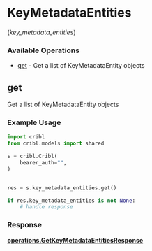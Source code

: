 # KeyMetadataEntities
(*key_metadata_entities*)

### Available Operations

* [get](#get) - Get a list of KeyMetadataEntity objects

## get

Get a list of KeyMetadataEntity objects

### Example Usage

```python
import cribl
from cribl.models import shared

s = cribl.Cribl(
    bearer_auth="",
)


res = s.key_metadata_entities.get()

if res.key_metadata_entities is not None:
    # handle response
```


### Response

**[operations.GetKeyMetadataEntitiesResponse](../../models/operations/getkeymetadataentitiesresponse.md)**

